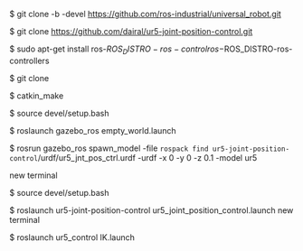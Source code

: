 $ git clone -b <distro>-devel https://github.com/ros-industrial/universal_robot.git

$ git clone https://github.com/dairal/ur5-joint-position-control.git

$ sudo apt-get install ros-$ROS_DISTRO-ros-control ros-$ROS_DISTRO-ros-controllers

$ git clone

$ catkin_make

$ source devel/setup.bash

$ roslaunch gazebo_ros empty_world.launch

$ rosrun gazebo_ros spawn_model -file `rospack find ur5-joint-position-control`/urdf/ur5_jnt_pos_ctrl.urdf -urdf -x 0 -y 0 -z 0.1 -model ur5

new terminal

$ source devel/setup.bash

$ roslaunch ur5-joint-position-control ur5_joint_position_control.launch
new terminal

$ roslaunch ur5_control IK.launch
